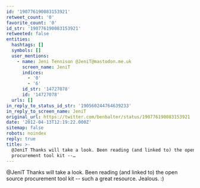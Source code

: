 ```yaml
---
id: '190776190083153921'
retweet_count: '0'
favorite_count: '0'
id_str: '190776190083153921'
retweeted: false
entities:
  hashtags: []
  symbols: []
  user_mentions:
    - name: Jeni Tennison @JeniT@mastodon.me.uk
      screen_name: JeniT
      indices:
        - '0'
        - '6'
      id_str: '14727078'
      id: '14727078'
  urls: []
in_reply_to_status_id_str: '190560244764639233'
in_reply_to_screen_name: JeniT
original_url: https://twitter.com/benbalter/status/190776190083153921
date: '2012-04-13T12:19:22.000Z'
sitemap: false
robots: noindex
reply: true
title: >-
  @JeniT Thanks will take a look. Been reading (and linked to) the open source
  procurement tool kit --…
---
```


@JeniT Thanks will take a look. Been reading (and linked to) the open source procurement tool kit -- such a great resource. Jealous. :)